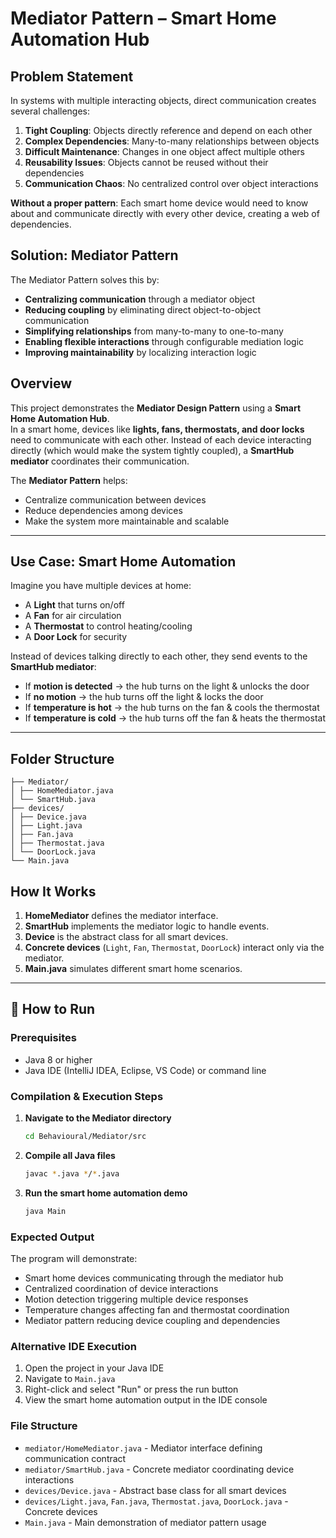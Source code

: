 # Mediator Pattern – Smart Home Automation Hub

## Problem Statement
In systems with multiple interacting objects, direct communication creates several challenges:

1. **Tight Coupling**: Objects directly reference and depend on each other
2. **Complex Dependencies**: Many-to-many relationships between objects
3. **Difficult Maintenance**: Changes in one object affect multiple others
4. **Reusability Issues**: Objects cannot be reused without their dependencies
5. **Communication Chaos**: No centralized control over object interactions

**Without a proper pattern**: Each smart home device would need to know about and communicate directly with every other device, creating a web of dependencies.

## Solution: Mediator Pattern
The Mediator Pattern solves this by:
- **Centralizing communication** through a mediator object
- **Reducing coupling** by eliminating direct object-to-object communication
- **Simplifying relationships** from many-to-many to one-to-many
- **Enabling flexible interactions** through configurable mediation logic
- **Improving maintainability** by localizing interaction logic

## Overview
This project demonstrates the **Mediator Design Pattern** using a **Smart Home Automation Hub**.  
In a smart home, devices like **lights, fans, thermostats, and door locks** need to communicate with each other. Instead of each device interacting directly (which would make the system tightly coupled), a **SmartHub mediator** coordinates their communication.  

The **Mediator Pattern** helps:
- Centralize communication between devices  
- Reduce dependencies among devices  
- Make the system more maintainable and scalable  

---

## Use Case: Smart Home Automation
Imagine you have multiple devices at home:
- A **Light** that turns on/off  
- A **Fan** for air circulation  
- A **Thermostat** to control heating/cooling  
- A **Door Lock** for security  

Instead of devices talking directly to each other, they send events to the **SmartHub mediator**:
- If **motion is detected** → the hub turns on the light & unlocks the door  
- If **no motion** → the hub turns off the light & locks the door  
- If **temperature is hot** → the hub turns on the fan & cools the thermostat  
- If **temperature is cold** → the hub turns off the fan & heats the thermostat  

---

## Folder Structure
```
├── Mediator/
│ ├── HomeMediator.java 
│ └── SmartHub.java 
├── devices/
│ ├── Device.java 
│ ├── Light.java 
│ ├── Fan.java 
│ ├── Thermostat.java 
│ └── DoorLock.java 
└── Main.java 
```
## How It Works
1. **HomeMediator** defines the mediator interface.  
2. **SmartHub** implements the mediator logic to handle events.  
3. **Device** is the abstract class for all smart devices.  
4. **Concrete devices** (`Light`, `Fan`, `Thermostat`, `DoorLock`) interact only via the mediator.  
5. **Main.java** simulates different smart home scenarios.

---

## 🚀 How to Run

### Prerequisites
- Java 8 or higher
- Java IDE (IntelliJ IDEA, Eclipse, VS Code) or command line

### Compilation & Execution Steps

1. **Navigate to the Mediator directory**
   ```bash
   cd Behavioural/Mediator/src
   ```

2. **Compile all Java files**
   ```bash
   javac *.java */*.java
   ```

3. **Run the smart home automation demo**
   ```bash
   java Main
   ```

### Expected Output
The program will demonstrate:
- Smart home devices communicating through the mediator hub
- Centralized coordination of device interactions
- Motion detection triggering multiple device responses
- Temperature changes affecting fan and thermostat coordination
- Mediator pattern reducing device coupling and dependencies

### Alternative IDE Execution
1. Open the project in your Java IDE
2. Navigate to `Main.java`
3. Right-click and select "Run" or press the run button
4. View the smart home automation output in the IDE console

### File Structure
- `mediator/HomeMediator.java` - Mediator interface defining communication contract
- `mediator/SmartHub.java` - Concrete mediator coordinating device interactions
- `devices/Device.java` - Abstract base class for all smart devices
- `devices/Light.java`, `Fan.java`, `Thermostat.java`, `DoorLock.java` - Concrete devices
- `Main.java` - Main demonstration of mediator pattern usage  

